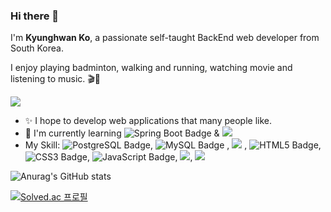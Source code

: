 ### Hi there 👋

I'm **Kyunghwan Ko**, a passionate self-taught BackEnd web developer from South Korea.

I enjoy playing badminton, walking and running, watching movie and listening to music. 🎬🎵

![](https://img.shields.io/badge/Tech%20Blog-11B48A?style=flat-square&logo=Vimeo&logoColor=white&link=https://velog.io/@kyunghwan1207)

+ ✨ I hope to develop web applications that many people like. 
+ 🌱 I'm currently learning ![Spring Boot Badge](https://img.shields.io/badge/Spring_Boot-yellowgreen?style=flat-square&logo=springboot) & ![](https://camo.githubusercontent.com/f327d71e799e406fe3e3a9d4ad1873e713a4a0cdadcaaf20f546f2745c3e975b/68747470733a2f2f696d672e736869656c64732e696f2f62616467652f2d6a6176612d3366343434313f7374796c653d706c6173746963266c6f676f3d6a617661) 
+ My Skill: ![PostgreSQL Badge](https://img.shields.io/badge/PostgreSQL-9cf?style=flat-square&logo=postgresql), ![MySQL Badge](https://img.shields.io/badge/MySQL-9cf?style=flat-square&logo=mysql)
, ![](https://camo.githubusercontent.com/be7e031ad3e9583082c92bf654cbb7a80dd0a41d3318ef04048800115bdf04e0/68747470733a2f2f696d672e736869656c64732e696f2f62616467652f2d507974686f6e2d3866636664313f7374796c653d706c6173746963266c6f676f3d507974686f6e)
, ![HTML5 Badge](https://img.shields.io/badge/HTML5-important?style=flat-square&logo=html5), ![CSS3 Badge](https://img.shields.io/badge/CSS3-1572B6?style=flat-square&logo=css3), ![JavaScript Badge](https://img.shields.io/badge/JavaScript-yellow?style=flat-square&logo=javascript), ![](https://camo.githubusercontent.com/ef8e66167a75bde2cd8212d194ee612fd443bb831c5257591c081df4e9d8759e/68747470733a2f2f696d672e736869656c64732e696f2f62616467652f2d4769742d626c61636b3f7374796c653d706c6173746963266c6f676f3d676974), ![](https://camo.githubusercontent.com/69b47690e0367186ca3daae37582f1bfe5e61020c5ede6f0f44ef609a1be75c6/68747470733a2f2f696d672e736869656c64732e696f2f62616467652f2d446a616e676f2d3039324532303f7374796c653d706c6173746963266c6f676f3d446a616e676f)

![Anurag's GitHub stats](https://github-readme-stats.vercel.app/api?username=kyunghwan1207&theme=great-gatsby&show_icons=true)

[![Solved.ac
프로필](http://mazassumnida.wtf/api/v2/generate_badge?boj=kkh1207)](https://solved.ac/kkh1207)
